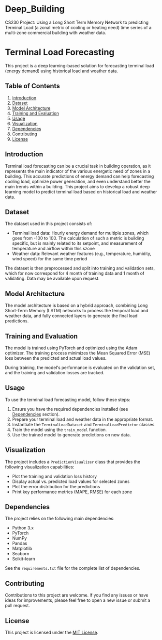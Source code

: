# Deep_Building
CS230 Project: Using a Long Short Term Memory Network to predicting Terminal Load (a zonal metric of cooling or heating need) time series of a multi-zone commercial building with weather data. 

# Terminal Load Forecasting

This project is a deep learning-based solution for forecasting terminal load (energy demand) using historical load and weather data.

## Table of Contents
1. [Introduction](#introduction)
2. [Dataset](#dataset)
3. [Model Architecture](#model-architecture)
4. [Training and Evaluation](#training-and-evaluation)
5. [Usage](#usage)
6. [Visualization](#visualization)
7. [Dependencies](#dependencies)
8. [Contributing](#contributing)
9. [License](#license)

## Introduction
Terminal load forecasting can be a crucial task in building operation, as it represents the main indicator of the various energetic need of zones in a building. This accurate predictions of energy demand can help forecasting cooling load, optimize power generation, and even understand better the main trends within a building. This project aims to develop a robust deep learning model to predict terminal load based on historical load and weather data.

## Dataset
The dataset used in this project consists of:
- Terminal load data: Hourly energy demand for multiple zones, which goes from -100 to 100. The calculation of such a metric is building specific, but is mainly related to its setpoint, and measurement of temperature and airflow within this szone
- Weather data: Relevant weather features (e.g., temperature, humidity, wind speed) for the same time period

The dataset is then preprocessed and split into training and validation sets, which for now correspond for 4 month  of training data and 1 month of validating. Data may be available upon request. 

## Model Architecture
The model architecture is based on a hybrid approach, combining Long Short-Term Memory (LSTM) networks to process the temporal load and weather data, and fully connected layers to generate the final load predictions.

## Training and Evaluation
The model is trained using PyTorch and optimized using the Adam optimizer. The training process minimizes the Mean Squared Error (MSE) loss between the predicted and actual load values.

During training, the model's performance is evaluated on the validation set, and the training and validation losses are tracked.

## Usage
To use the terminal load forecasting model, follow these steps:
1. Ensure you have the required dependencies installed (see [Dependencies](#dependencies) section).
2. Prepare your terminal load and weather data in the appropriate format.
3. Instantiate the `TerminalLoadDataset` and `TerminalLoadPredictor` classes.
4. Train the model using the `train_model` function.
5. Use the trained model to generate predictions on new data.

## Visualization
The project includes a `PredictionVisualizer` class that provides the following visualization capabilities:
- Plot the training and validation loss history
- Display actual vs. predicted load values for selected zones
- Plot the error distribution for the predictions
- Print key performance metrics (MAPE, RMSE) for each zone

## Dependencies
The project relies on the following main dependencies:
- Python 3.x
- PyTorch
- NumPy
- Pandas
- Matplotlib
- Seaborn
- Scikit-learn

See the `requirements.txt` file for the complete list of dependencies.

## Contributing
Contributions to this project are welcome. If you find any issues or have ideas for improvements, please feel free to open a new issue or submit a pull request.

## License
This project is licensed under the [MIT License](LICENSE).
